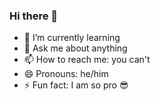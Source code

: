 ### Hi there 👋

- 🌱 I’m currently learning
- 💬 Ask me about anything
- 📫 How to reach me: you can't
- 😄 Pronouns: he/him
- ⚡ Fun fact: I am so pro 😎
